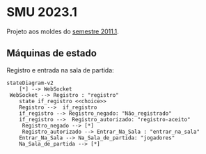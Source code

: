 # SMU 2023.1

Projeto aos moldes do [semestre 2011.1](https://github.com/boidacarapreta/smu20211/milestones?direction=asc&sort=due_date&state=closed).

## Máquinas de estado

Registro e entrada na sala de partida:

```mermaid
stateDiagram-v2
    [*] --> WebSocket
 WebSocket --> Registro : "registro"
    state if_registro <<choice>>
    Registro -->  if_registro
    if_registro --> Registro_negado: "Não_registrado"
    if_registro -->  Registro_autorizado: "registro-aceito"
     Registro_negado --> [*]
     Registro_autorizado --> Entrar_Na_Sala : "entrar_na_sala"
    Entrar_Na_Sala --> Na_Sala_de_partida: "jogadores"
    Na_Sala_de_partida --> [*]
```
